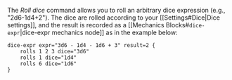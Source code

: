 The _Roll dice_ command allows you to roll an arbitrary dice expression (e.g., "2d6-1d4+2"). The dice are rolled according to your [[Settings#Dice|Dice settings]], and the result is recorded as a [[Mechanics Blocks#`dice-expr`|dice-expr mechanics node]] as in the example below:

```iron-vault-mechanics
dice-expr expr="3d6 - 1d4 - 1d6 + 3" result=2 {
    rolls 1 2 3 dice="3d6"
    rolls 1 dice="1d4"
    rolls 6 dice="1d6"
}
```

